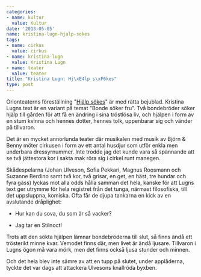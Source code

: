 ```yaml
---
categories:
- name: kultur
  value: Kultur
date: '2013-05-05'
name: kristina-lugn-hjalp-sokes
tags:
- name: cirkus
  value: cirkus
- name: kristina-lugn
  value: Kristina Lugn
- name: teater
  value: teater
title: "Kristina Lugn: Hj\xE4lp s\xF6kes"
type: post
---
```

Orionteaterns föreställning "[Hjälp sökes](http://www.orionteatern.se/pa-scen/hjalp-sokes/)" är med rätta bejublad. Kristina Lugns text är en variant på temat "Bonde söker fru". Två bondebröder söker hjälp till gården för att få en ändring i sina tröstlösa liv, och hjälpen i form av en stum kvinna och hennes dotter, hennes tolk, uppenbarar sig och vänder på tillvaron.

Det är en mycket annorlunda teater där musikalen med musik av Björn &amp; Benny möter cirkusen i form av ett antal husdjur som utför enkla men underbara dressyrnummer. Inte trodde jag det kunde vara så spännande att se två jättestora kor i sakta mak röra sig i cirkel runt manegen.

Skådespelarna (Johan Ulveson, Sofia Pekkari, Magnus Roosmann och Suzanne Berdino samt två kor, två grisar, en get, en häst, tre hundar och fyra gäss) lyckas mot alla odds hålla samman det hela, kanske för att Lugns text ger utrymme för hela registret från det tunga, närmast filosofiska, till det uppsluppna, komiska. Ofta får de djupa tankarna en kick av en avslutande dråplighet:

- Hur kan du sova, du som är så vacker?

- Jag tar en Stilnoct!

Trots att den sökta hjälpen lämnar bondebröderna till slut, så finns ändå ett trösterikt minne kvar. Vemodet finns där, men livet är ändå ljusare. Tillvaron i Lugns ögon må vara mörk, men det finns också ljusa stunder och minnen.

Och det hela blev inte sämre av att en tupp på slutet, under applåderna, tyckte det var dags att attackera Ulvesons knallröda byxben.


